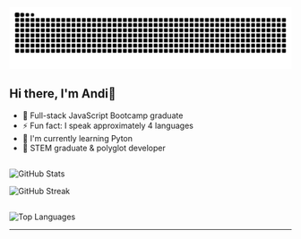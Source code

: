 ![snake gif](https://github.com/Andipascale7/Andipascale7/blob/output/github-snake-dark.svg)

## Hi there, I'm Andi👋

- 🔭 Full-stack JavaScript Bootcamp graduate
- ⚡ Fun fact: I speak approximately 4 languages
- 🌱 I'm currently learning Pyton
- 💼 STEM graduate & polyglot developer

##
![GitHub Stats](https://github-readme-stats.vercel.app/api?username=Andipascale7&show_icons=true&theme=radical)

![GitHub Streak](https://streak-stats.demolab.com/?user=Andipascale7&theme=radical)
## 
![Top Languages](https://github-readme-stats.vercel.app/api/top-langs/?username=Andipascale7&layout=compact&theme=radical)

---

